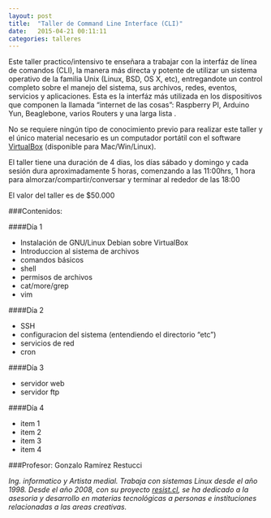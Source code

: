 ```yaml
---
layout: post
title:  "Taller de Command Line Interface (CLI)"
date:   2015-04-21 00:11:11
categories: talleres
---
```


Este taller practico/intensivo te enseñara a trabajar con la interfáz de línea de comandos (CLI), la manera más directa y potente de utilizar un sistema operativo de la familia Unix (Linux, BSD, OS X, etc), entregandote un control completo sobre el manejo del sistema, sus archivos, redes, eventos, servicios y aplicaciones. Esta es la interfáz más utilizada en los dispositivos que componen la llamada “internet de las cosas”: Raspberry PI, Arduino Yun, Beaglebone, varios Routers y una larga lista .

No se requiere ningún tipo de conocimiento previo para realizar este taller y el único material necesario es un computador portátil con el software [VirtualBox](http://www.virtualbox.org) (disponible para Mac/Win/Linux).

El taller tiene una duración de 4 dias, los días sábado y domingo y cada sesión dura aproximadamente 5 horas, comenzando a las 11:00hrs, 1 hora para almorzar/compartir/conversar y terminar al rededor de las 18:00

El valor del taller es de $50.000

###Contenidos:

####Día 1
* Instalación de GNU/Linux Debian sobre VirtualBox
* Introduccion al sistema de archivos
* comandos básicos
* shell
* permisos de archivos
* cat/more/grep
* vim

####Día 2
* SSH
* configuracion del sistema (entendiendo el directorio “etc”)
* servicios de red
* cron

####Día 3
* servidor web
* servidor ftp

####Día 4
* item 1
* item 2
* item 3
* item 4

###Profesor:
Gonzalo Ramírez Restucci

_Ing. informatico y Artista medial. Trabaja con sistemas Linux desde el año 1998. Desde el año 2008, con su proyecto [resist.cl](http://www.resist.cl), se ha dedicado a la asesoria y desarrollo en materias tecnológicas a personas e instituciones relacionadas a las areas creativas._